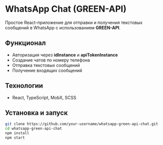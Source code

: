 # WhatsApp Chat (GREEN-API)

Простое React-приложение для отправки и получения текстовых сообщений в WhatsApp с использованием **GREEN-API**.

## Функционал
- Авторизация через **idInstance** и **apiTokenInstance**
- Создание чатов по номеру телефона
- Отправка текстовых сообщений
- Получение входящих сообщений

##  Технологии
- React, TypeScript, MobX, SCSS

## Установка и запуск
```sh
git clone https://github.com/your-username/whatsapp-green-api-chat.git
cd whatsapp-green-api-chat
npm install
npm start
